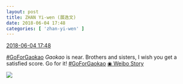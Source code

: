 ```yaml
---
layout: post
title: ZHAN Yi-wen (展逸文)
date: 2018-06-04 17:48
categories: [ 'zhan-yi-wen' ]
---
```


<div class="weibo-info">
  <a href="https://weibo.com/6108090526/GjP4A70Ht">2018-06-04 17:48</a>
</div>

[#GoForGaokao](http://s.weibo.com/weibo/%23%E9%AB%98%E8%80%83%E5%8A%A0%E6%B2%B9%23) *Gaokao* is near. Brothers and sisters, I wish you get a satisfied score. Go for it! [#GoForGaokao](http://s.weibo.com/weibo/%23%E9%AB%98%E8%80%83%E5%8A%A0%E6%B2%B9%23) [◉ Weibo Story](https://m.weibo.cn/c/story/player?oid=1042151:23135424247245601551431_6)

<!-- more -->

<a href="//f.us.sinaimg.cn/001rwZlvlx07l00oU0IM010402009qMG0k010.mp4?Expires=1528379268&ssig=3SZc22zYZ4&KID=unistore,video">
  <img class="weibo-pic-preview" src="https://wx2.sinaimg.cn/large/006FmVn8ly8frzaj4d77pj30f00qowhh.jpg" />
</a>
